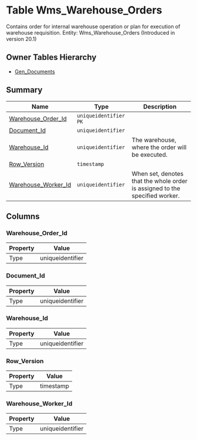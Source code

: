# Table Wms_Warehouse_Orders

Contains order for internal warehouse operation or plan for execution of warehouse requisition. Entity: Wms_Warehouse_Orders (Introduced in version 20.1)

## Owner Tables Hierarchy

* [Gen_Documents](Gen_Documents.md)

## Summary

| Name | Type | Description |
| - | - | --- |
|[Warehouse_Order_Id](#warehouse_order_id)|`uniqueidentifier` `PK`||
|[Document_Id](#document_id)|`uniqueidentifier` ||
|[Warehouse_Id](#warehouse_id)|`uniqueidentifier` |The warehouse, where the order will be executed.|
|[Row_Version](#row_version)|`timestamp` ||
|[Warehouse_Worker_Id](#warehouse_worker_id)|`uniqueidentifier` |When set, denotes that the whole order is assigned to the specified worker.|

## Columns

### Warehouse_Order_Id

| Property | Value |
| - | - |
|Type|uniqueidentifier|

### Document_Id

| Property | Value |
| - | - |
|Type|uniqueidentifier|

### Warehouse_Id

| Property | Value |
| - | - |
|Type|uniqueidentifier|

### Row_Version

| Property | Value |
| - | - |
|Type|timestamp|

### Warehouse_Worker_Id

| Property | Value |
| - | - |
|Type|uniqueidentifier|


